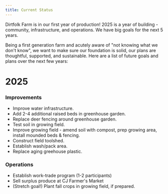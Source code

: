 ```yaml
---
title: Current Status
---
```

Dirtfolk Farm is in our first year of production! 2025 is a year of building - community, infrastructure, and operations. We have big goals for the next 5 years.

Being a first generation farm and acutely aware of "not knowing what we don't know", we want to make sure our foundation is solid, our plans are thoughtful,  supported, and sustainable. Here are a list of future goals and plans over the next few years:

# 2025

### Improvements
- Improve water infrastructure.
- Add 2-4 additional raised beds in greenhouse garden.
- Replace deer fencing around greenhouse garden.
- Test soil in growing field.
- Improve growing field - amend soil with compost, prep growing area, install mounded beds & fencing.
- Construct field toolshed.
- Establish wash/pack area.
- Replace aging greehouse plastic.

### Operations
- Establish work-trade program (1-2 participants)
- Sell surplus produce at CJ Farmer's Market
- (Stretch goal!) Plant fall crops in growing field, if prepared.